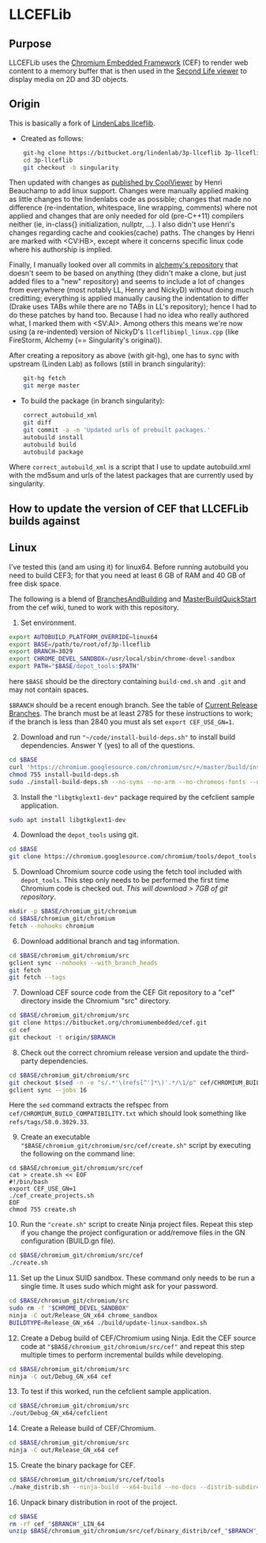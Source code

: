 # LLCEFLib #

## Purpose

LLCEFLib uses the [Chromium Embedded Framework](https://en.wikipedia.org/wiki/Chromium_Embedded_Framework) (CEF) to render web content to a memory buffer that is then used in the [Second Life viewer](http://secondlife.com) to display media on 2D and 3D objects.

## Origin

This is basically a fork of [LindenLabs llceflib](https://bitbucket.org/lindenlab/3p-llceflib).

* Created as follows:

```bash
    git-hg clone https://bitbucket.org/lindenlab/3p-llceflib 3p-llceflib
    cd 3p-llceflib
    git checkout -b singularity
```

  Then updated with changes as [published by CoolViewer](http://sldev.free.fr/libraries/sources/llceflib-20160722-src.tar.bz2)
  by Henri Beauchamp to add linux support. Changes were manually applied making as little changes to the lindenlabs
  code as possible; changes that made no difference (re-indentation, whitespace, line wrapping,
  comments) where not applied and changes that are only needed for old (pre-C++11) compilers neither
  (ie, in-class{} initialization, nullptr, ...). I also didn't use Henri's changes regarding cache
  and cookies(cache) paths. The changes by Henri are marked with &lt;CV:HB&gt;, except where it
  concerns specific linux code where his authorship is implied.
  
  Finally, I manually looked over all commits in [alchemy's repository](https://bitbucket.org/alchemyviewer/3p-alceflib)
  that doesn't seem to be based on anything (they didn't make a clone, but just added files to
  a "new" repository) and seems to include a lot of changes from everywhere (most notably LL,
  Henry and NickyD) without doing much creditting; everything is applied manually causing the
  indentation to differ (Drake uses TABs while there are no TABs in LL's repository); hence I had
  to do these patches by hand too. Because I had no idea who really authored what, I marked them
  with &lt;SV:AI&gt;. Among others this means we're now using (a re-indented) version of NickyD's
  `llceflibimpl_linux.cpp` (like FireStorm, Alchemy (== Singularity's original)).

  After creating a repository as above (with git-hg), one has to sync with upstream (Linden Lab)
  as follows (still in branch singularity):
```bash
    git-hg fetch
    git merge master
```

* To build the package (in branch singularity):

```bash
    correct_autobuild_xml
    git diff
    git commit -a -m 'Updated urls of prebuilt packages.'
    autobuild install
    autobuild build
    autobuild package
```

  Where `correct_autobuild_xml` is a script that I use to update autobuild.xml with the md5sum and
  urls of the latest packages that are currently used by singularity.

## How to update the version of CEF that LLCEFLib builds against

## Linux

I've tested this (and am using it) for linux64.
Before running autobuild you need to build CEF3; for that you need at least 6 GB of RAM
and 40 GB of free disk space.

The following is a blend of [BranchesAndBuilding](https://bitbucket.org/chromiumembedded/cef/wiki/BranchesAndBuilding)
and [MasterBuildQuickStart](https://bitbucket.org/chromiumembedded/cef/wiki/MasterBuildQuickStart.md)
from the cef wiki, tuned to work with this repository.

1. Set environment.

  ```bash
  export AUTOBUILD_PLATFORM_OVERRIDE=linux64
  export BASE=/path/to/root/of/3p-llceflib
  export BRANCH=3029
  export CHROME_DEVEL_SANDBOX=/usr/local/sbin/chrome-devel-sandbox
  export PATH="$BASE/depot_tools:$PATH"
  ```

  here `$BASE` should be the directory containing `build-cmd.sh` and `.git`
  and may not contain spaces.

  `$BRANCH` should be a recent enough branch. See the table of [Current Release Branches](https://bitbucket.org/chromiumembedded/cef/wiki/BranchesAndBuilding#markdown-header-current-release-branches-supported).
  The branch must be at least 2785 for these instructions to work; if the branch is less than 2840 you must als set `export CEF_USE_GN=1`.

2. Download and run `"~/code/install-build-deps.sh"` to install build dependencies. Answer Y (yes) to all of the questions.

  ```bash
  cd $BASE
  curl 'https://chromium.googlesource.com/chromium/src/+/master/build/install-build-deps.sh?format=TEXT' | base64 -d > install-build-deps.sh
  chmod 755 install-build-deps.sh
  sudo ./install-build-deps.sh --no-syms --no-arm --no-chromeos-fonts --no-nacl
  ```

3. Install the `"libgtkglext1-dev"` package required by the cefclient sample application.

  ```bash
  sudo apt install libgtkglext1-dev
  ```

4. Download the `depot_tools` using git.

  ```bash
  cd $BASE
  git clone https://chromium.googlesource.com/chromium/tools/depot_tools.git
  ```

5. Download Chromium source code using the fetch tool included with `depot_tools`.
   This step only needs to be performed the first time Chromium code is checked out.
   *This will download > 7GB of git repository*.

  ```bash
  mkdir -p $BASE/chromium_git/chromium
  cd $BASE/chromium_git/chromium
  fetch --nohooks chromium
  ```

6. Download additional branch and tag information.

  ```bash
  cd $BASE/chromium_git/chromium/src
  gclient sync --nohooks --with_branch_heads
  git fetch
  git fetch --tags
  ```

7. Download CEF source code from the CEF Git repository to a "cef" directory inside the Chromium "src" directory.

  ```bash
  cd $BASE/chromium_git/chromium/src
  git clone https://bitbucket.org/chromiumembedded/cef.git
  cd cef
  git checkout -t origin/$BRANCH
  ```

8. Check out the correct chromium release version and update the third-party dependencies.

  ```bash
  cd $BASE/chromium_git/chromium/src
  git checkout $(sed -n -e "s/.*'\(refs[^']*\)'.*/\1/p" cef/CHROMIUM_BUILD_COMPATIBILITY.txt)
  gclient sync --jobs 16
  ```

  Here the `sed` command extracts the refspec from `cef/CHROMIUM_BUILD_COMPATIBILITY.txt`
  which should look something like `refs/tags/58.0.3029.33`.

9. Create an executable `"$BASE/chromium_git/chromium/src/cef/create.sh"` script by executing the following on the command line:

  ```base
  cd $BASE/chromium_git/chromium/src/cef
  cat > create.sh << EOF
  #!/bin/bash
  export CEF_USE_GN=1
  ./cef_create_projects.sh
  EOF
  chmod 755 create.sh
  ```

10. Run the `"create.sh"` script to create Ninja project files. Repeat this step if you change the project configuration or add/remove files in the GN configuration (BUILD.gn file).

  ```bash
  cd $BASE/chromium_git/chromium/src/cef
  ./create.sh
  ```

11. Set up the Linux SUID sandbox. These command only needs to be run a single time. It uses sudo which might ask for your password.

  ```bash
  cd $BASE/chromium_git/chromium/src
  sudo rm -f "$CHROME_DEVEL_SANDBOX"
  ninja -C out/Release_GN_x64 chrome_sandbox
  BUILDTYPE=Release_GN_x64 ./build/update-linux-sandbox.sh
  ```

12. Create a Debug build of CEF/Chromium using Ninja. Edit the CEF source code at `"$BASE/chromium_git/chromium/src/cef"`
    and repeat this step multiple times to perform incremental builds while developing.

  ```bash
  cd $BASE/chromium_git/chromium/src
  ninja -C out/Debug_GN_x64 cef
  ```

13. To test if this worked, run the cefclient sample application.

  ```bash
  cd $BASE/chromium_git/chromium/src
  ./out/Debug_GN_x64/cefclient
  ```

14. Create a Release build of CEF/Chromium.

  ```bash
  cd $BASE/chromium_git/chromium/src
  ninja -C out/Release_GN_x64 cef
  ```

15. Create the binary package for CEF.

  ```bash
  cd $BASE/chromium_git/chromium/src/cef/tools
  ./make_distrib.sh --ninja-build --x64-build --no-docs --distrib-subdir=cef_"$BRANCH"_LIN_64
  ```

16. Unpack binary distribution in root of the project.

  ```bash
  cd $BASE
  rm -rf cef_"$BRANCH"_LIN_64
  unzip $BASE/chromium_git/chromium/src/cef/binary_distrib/cef_"$BRANCH"_LIN_64.zip
  ```
